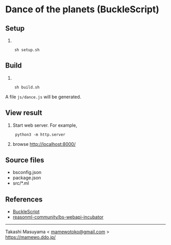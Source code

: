 # Dance of the planets (BuckleScript)

## Setup

1. 

        sh setup.sh
    
## Build
1.

        sh build.sh

   A file `js/dance.js` will be generated.

## View result
1. Start web server. For example, 

        python3 -m http.server

2. browse <http://localhost:8000/>

## Source files

* bsconfig.json
* package.json
* src/*.ml

## References

* [BuckleScript](https://bucklescript.github.io/)
* [reasonml-community/bs-webapi-incubator](https://github.com/reasonml-community/bs-webapi-incubator)

----
Takashi Masuyama < mamewotoko@gmail.com >  
https://mamewo.ddo.jp/
